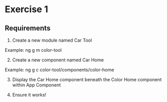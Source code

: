 # Exercise 1

## Requirements

1. Create a new module named Car Tool

Example: ng g m color-tool

2. Create a new component named Car Home

Example: ng g c color-tool/components/color-home

3. Display the Car Home component beneath the Color Home component within App Component

4. Ensure it works!